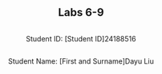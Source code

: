 ﻿<div style="display: flex; flex-direction: column; justify-content: center; align-items: center; height: 100vh;">

  <h2>Labs 6-9</h2>
  
  <p>Student ID: [Student ID]24188516</p>
  <p>Student Name: [First and Surname]Dayu Liu</p>

</div>

# Lab 6

## Set up an EC2 instance

### [1] Create an EC2 micro instance with Ubuntu and SSH into it. 
In the first step, we will use the  code in lab2 to create a EC2 instance, stored the access private key, printed out the public IP address. Then we will SSH into the instance by providing the IP address and private key.

In this step, we create an EC2 instance using the **boto3** Python package instead of AWS CLI commands. While the method names and parameters differ, the outcome is the same as in the previous steps. To differentiate this instance from the previous one, we append `-2` to the **Group name**, **Key name**, and **Instance name**.

The following Python script uses `boto3` to create the EC2 **instance, security group, key pair, and instance tag**:

### Workflow

1. **Create Security Group**:  
   The script starts by creating a security group (`24188516-sg-1`) using `ec2.create_security_group()`.
   
2. **Authorize SSH/HTTP Inbound Rule**:  
   Next, an SSH/HTTP rule is added using `ec2.authorize_security_group_ingress()`. This allows SSH access on port **22** and HTTP access on port **80** from all IP addresses (`0.0.0.0/0`).

3. **Create Key Pair**:  
   A key pair (`24188516-key-lab6`) is generated using `ec2.create_key_pair()`, and the private key is saved locally with restricted access permissions using `os.chmod()` to secure it.

4. **Create EC2 Instance**:  
   The script launches an EC2 instance in the specified security group using `ec2.run_instances()`. The **AMI ID** (`ami-07a0715df72e58928`), **instance type** (`t3.micro`), and **key name** (`24188516-key-lab6`) are provided as parameters.

5. **Tag EC2 Instance**:  
   A name tag (`24188516-vm-1`) is created for the EC2 instance using `ec2.create_tags()`, which helps in identifying the instance easily.

6. **Retrieve Public IP Address**:  
   The public IP address of the newly created EC2 instance is retrieved using `ec2.describe_instances()`.

```
# createinstance.py
import boto3 as bt
import os

GroupName = '24188516-sg-1'
KeyName = '24188516-key-lab6'
InstanceName= '24188516-vm-1'

ec2 = bt.client('ec2')

# 1 create security group
step1_response = ec2.create_security_group(
    Description="security group for development environment",
    GroupName=GroupName
)

# 2 authorise ssh inbound rule
step2_response = ec2.authorize_security_group_ingress(
    GroupName=GroupName,
    IpPermissions=[
        {
            'IpProtocol': 'tcp',
            'FromPort': 22,
            'ToPort': 22,
            'IpRanges': [{'CidrIp': '0.0.0.0/0'}]
        },
          {
            'IpProtocol': 'http',
            'FromPort': 80,
            'ToPort': 80,
            'IpRanges': [{'CidrIp': '0.0.0.0/0'}]
        }
    ]
)

# 3 create key-pair
step3_response = ec2.create_key_pair(KeyName=KeyName)
PrivateKey = step3_response['KeyMaterial']
## save key-pair
with open(f'{KeyName}.pem', 'w') as file:
    file.write(PrivateKey)
## grant file permission
os.chmod(f'{KeyName}.pem', 0o400)

# 4 create instance
step4_response = ec2.run_instances(
    ImageId='ami-07a0715df72e58928',
    SecurityGroupIds=[GroupName],
    MinCount=1,
    MaxCount=1,
    InstanceType='t3.micro',
    KeyName=KeyName
)
InstanceId = step4_response['Instances'][0]['InstanceId']

# 5 create tag
step5_repsonse = ec2.create_tags(
    Resources=[InstanceId],
    Tags=[
        {
            'Key': 'Name',
            'Value': InstanceName
        }
    ]
)

# 6 get IP address
step6_response = ec2.describe_instances(InstanceIds=[InstanceId])

# Extract the public IP address
public_ip_address = step6_response['Reservations'][0]['Instances'][0]['PublicIpAddress']

print(f"{public_ip_address}\n")
```

> ### Code Breakdown

1. **`ec2.create_security_group()`**:
   - **`Description`**: Describes the purpose of the security group, here labeled as "security group for development environment".
   - **`GroupName`**: Defines the name of the security group, in this case, `24188516-sg-1`.
  
2. **`ec2.authorize_security_group_ingress()`**:
   - **`GroupName`**: Specifies the security group where the rule will be added, in this case, `24188516-sg-1`.
   - **`IpPermissions`**: This parameter contains the rules that specify what type of inbound traffic is allowed. 
     - **`IpProtocol`**: Defines the protocol, here set to `tcp` for SSH access, and `http` for HTTP access.
     - **`FromPort` and `ToPort`**: Set to `22` for the SSH port and `80` for the HTTP port.
     - **`IpRanges`**: Defines the IP range allowed to access the instance. Here, `0.0.0.0/0` allows access from any IP.

3. **`ec2.create_key_pair()`**:
   - **`KeyName`**: Specifies the name of the key pair, here `24188516-key-lab6`,  generates a new key pair and returns the private key.

4. **`file.write()`**:
   - The private key is saved to a `.pem` file using Python’s built-in File library with the `open()` function, and **`os.chmod()`** is used to set the file’s permission to `400` (read-only).

5. **`ec2.run_instances()`**:
   - **`ImageId`**: Specifies the Amazon Machine Image (AMI) ID, in this case, `ami-07a0715df72e58928`, which contains pre-configured software and settings.
   - **`SecurityGroupIds`**: Lists the security group IDs that will be associated with the instance. Here, the security group is `24188516-sg-1`.
   - **`MinCount` and `MaxCount`**: Define how many instances to launch. only one instance will be created in our case.
   - **`InstanceType`**: Defines the type of instance to launch, in this case, `t3.micro`.
   - **`KeyName`**: Specifies the name of the key pair, `24188516-key-lab6`, used for SSH access.

6. **`ec2.create_tags()`**:
   - **`Resources`**: Specifies the resources to tag, in this case, the instance ID.
   - **`Tags`**: Defines the key-value pairs for tagging. Here, the tag key is `Name` and the value is `24188516-vm-lab6`, which labels the instance for easier identification.

7. **`ec2.describe_instances()`**:
   - **`InstanceIds`**: Specifies the instance ID to describe details on.
   
![enter image description here](http://127.0.0.1/assets/lab6-1.png)
![enter image description here](http://127.0.0.1/assets/lab6-2.png)

### [2] Install the Python 3 virtual environment package
In this step, we will run the following commands to install virtual environment package and grant sudo permissions to bash operations.

```
sudo apt-get update
sudo apt-get upgrade
sudo apt-get install python3-venv

sudo bash
```
1.  **Update and Upgrade System Packages**:
    -   **`sudo apt-get update`**: Updates the package lists for available or new versions of packages and their dependencies.
    -   **`sudo apt-get upgrade`**: Upgrades the installed packages to the latest versions.
2.  **Install `python3-venv`**:
    -   **`sudo apt-get install python3-venv`**: Installs the `venv` package for Python 3, which is used to create isolated Python environments.
3.  **Switch to Superuser Mode**:
    -   **`sudo bash`**: Elevates the command line session to superuser mode, ensuring all subsequent commands are executed with `sudo` privileges without needing to prepend `sudo` each time. This is helpful when performing multiple operations requiring root access.
  
![enter image description here](http://127.0.0.1/assets/lab6-3.png)

### [3] Access a directory  

Create a directory with a path `/opt/wwc/mysites` and `cd` into the directory.
```
sudo mkdir -p /opt/wwc/mysites
cd /opt/wwc/mysites
```

1. **Create Directories Using `mkdir`**:
   - **`sudo mkdir -p /opt/wwc/mysites`**: Creates the specified directory path (`/opt/wwc/mysites`). The `-p` option ensures that parent directories are created as needed without error if they already exist.

2. **Navigate to the Created Directory**:
   - **`cd /opt/wwc/mysites`**: Changes the working directory to `/opt/wwc/mysites`. This is the directory where subsequent files or projects will be managed.

![enter image description here](http://127.0.0.1/assets/lab6-4.png)


### Set Up a Virtual Environment

To create a new isolated Python environment, run the following command:

```bash
python3 -m venv myvenv
```

#### Key Parameters:

-   **`-m venv`**: Uses the `venv` module to create a new virtual environment.
-   **`myvenv`**: Specifies the name of the directory to store the virtual environment. You can replace `myvenv` with any directory name of your choice.

This command will create a new directory called `myvenv` containing the Python interpreter, standard library, and other resources, allowing you to manage dependencies separately from the global Python environment.

![enter image description here](http://127.0.0.1/assets/lab6-5.png)

### [5] Activate the virtual environment
In this step, we will activate our virtual environment, install and start Django project and create a Django app
```
source myvenv/bin/activate
pip install django
django-admin startproject lab
cd lab
python3 manage.py startapp polls
```

1. **Activate Virtual Environment**:
   - **`source myvenv/bin/activate`**: Activates the virtual environment `myvenv`, setting the environment for isolated Python package management.

2. **Install Django**:
   - **`pip install django`**: Installs Django into the virtual environment. `pip` is used to fetch the latest version of the Django package.

3. **Start a New Django Project**:
   - **`django-admin startproject lab`**: Uses `django-admin` to create a new Django project named `lab` in the current directory. This generates necessary project files like `manage.py` and a folder structure to build the web application.

4. **Navigate to the Project Directory**:
   - **`cd lab`**: Moves into the project directory to begin working with the Django project files.

5. **Create a New Django App**:
   - **`python3 manage.py startapp polls`**: Uses Django's `manage.py` utility to create a new app called `polls`. The app will have its own views, models, and URLs, encapsulated within the `lab` project.

![enter image description here](http://127.0.0.1/assets/lab6-6.png)
![enter image description here](http://127.0.0.1/assets/lab6-7.png)

Once the commands are executed, Django creates the following structure for your project:

- **`lab/`**: The project directory containing the settings and configurations for the entire Django project.
  - **`__init__.py`**: Marks the directory as a Python package.
  - **`settings.py`**: Contains project settings such as installed apps, middleware, and database configurations.
  - **`urls.py`**: The project's URL declarations for routing HTTP requests.
  - **`wsgi.py`**: The entry point for WSGI-compatible web servers to serve your project.
  - **`asgi.py`**: The entry point for ASGI-compatible servers for asynchronous support.
- **`manage.py`**: A command-line utility to interact with the Django project (e.g., running the server, creating migrations).

- **`polls/`**: The app directory that houses the `polls` app created using `startapp`.
  - **`migrations/`**: Directory for database migrations files.
  - **`admin.py`**: For registering models with the Django admin.
  - **`apps.py`**: Configuration for the app itself.
  - **`models.py`**: Where database models are defined.
  - **`tests.py`**: Houses unit tests for the app.
  - **`views.py`**: Where request-handling functions and classes are defined.

The files and structure created by Django provide a foundation for organizing and developing the project. As we progress, we will work on these files to build the application and understand their specific roles and functionalities.


### [6] Install Nginx

To install the Nginx web server, run the following command:

```bash
apt install nginx
```
#### Key Parameters:
-   **`install nginx`**: Downloads and installs the `nginx` package from the repository, including all necessary dependencies.

This command sets up the Nginx web server, which can be used as a reverse proxy, load balancer, or HTTP cache for your applications.
![enter image description here](http://127.0.0.1/assets/lab6-8.png)

### [7] Configure nginx

To configure Nginx to work as a reverse proxy for your Django application, go to the Nginx configuration file located at `/etc/nginx/sites-enabled/default` and add the following.

```
server {
  listen 80 default_server;
  listen [::]:80 default_server;

  location / {
    proxy_set_header X-Forwarded-Host $host;
    proxy_set_header X-Real-IP $remote_addr;

    proxy_pass http://127.0.0.1:8000;
  }
}
```

#### Key Parameters:

- **`listen`**: Specifies the port Nginx listens on. Here, **80** is the default HTTP port for web traffic. The second `listen` line is for IPv6.
  
- **`proxy_set_header X-Forwarded-Host $host;`**: Sets the `X-Forwarded-Host` header to the host of the original request. This header preserves the original `Host` header sent by the client.

- **`proxy_set_header X-Real-IP $remote_addr;`**: Sets the `X-Real-IP` header to the real client IP address. This header helps in passing the original client's IP address to the proxied server.

- **`proxy_pass http://127.0.0.1:8000;`**: Forwards incoming traffic to `http://127.0.0.1:8000`, where your Django application is running. This allows Nginx to act as a reverse proxy, handling requests and passing them to your Django server.

This configuration ensures that all incoming traffic to your server's port **80** is passed to the Django app running locally on port **8000**.

### [8] Restart nginx
To apply our new configuration, we need to restart the Nginx service, run the following command:
```
service nginx restart
```
#### Key Parameters:

-   **`service`**: Manages system services.
-   **`nginx`**: Specifies the Nginx service to be managed.
-   **`restart`**: Restarts the Nginx service, stopping it if running and then starting it again to apply any configuration changes.

This command ensures that any updates or changes made to the Nginx configuration are applied.

### [9] Access your EC2 instance

In the app directory `/opt/wwc/mysites/lab`, run the following command to start your Django application server on port **8000**:

```
python3 manage.py runserver 8000
```
#### Key Parameters:

-   **`runserver`**: Starts the Django development server.
-   **`8000`**: Specifies the port on which the server will listen for requests. In this case, it's **8000**.

We can now access the web app via `http://13.61.7.212:8000`.
![enter image description here](http://127.0.0.1/assets/lab6-9.png)

## Set up Django inside the created EC2 instance

### [1] Edit the following files (create them if not exist)

In `polls/views.py`, create a view that returns a simple HTTP response "Hello World":
```
from django.http import HttpResponse

def index(request):
    return HttpResponse("Hello, world.")
```
-   **`HttpResponse`**: A Django class that returns a simple HTTP response containing the string `"Hello, world."`.

In `polls/urls.py`, map the URL pattern to the view created above:

```
from django.urls import path
from . import views

urlpatterns = [
    path('', views.index, name='index'),
]
```

-   **`path('', views.index, name='index')`**: Routes the root URL of the `polls` app to the `index` view function.

In `lab/urls.py`, include the `polls` app URLs and set up the admin interface:
```
from django.urls import include, path
from django.contrib import admin

urlpatterns = [
    path('polls/', include('polls.urls')),
    path('admin/', admin.site.urls),
]
```
-   **`include('polls.urls')`**: Includes the `polls` app's URL configurations under the path `polls/`.
-   **`admin.site.urls`**: Sets up the admin interface under the path `admin/`.

### [2] Run the web server again
Now we can apply the changes and restart the server to see the changes.
```
python3 manage.py runserver 8000
```


### [3] Access the EC2 instance

Access the polls index page with `Hello,World` message by visiting `http://13.61.7.212/polls/`. Access the built-in admin module by visiting `http://13.61.7.212/admin/`
![enter image description here](http://127.0.0.1/assets/lab6-10.png)

![enter image description here](http://127.0.0.1/assets/lab6-11.png)

## Set up an ALB

### [1] Create an application load balancer & Health check
We will use the code in `lab5` as a start to create the load balancer, the only difference is this time we apply a health check on the `/polls/` path of our hosted website every 30 seconds.

### Workflow
1. **Initialize Clients and Define Variables**:
   - Uses **boto3** to initialize EC2 and Elastic Load Balancing (ELBv2) clients.
   - Defines constants for security group, key pair, instance ID, load balancer name, and target group name.

2. **Fetch Subnets for the EC2 Instance**:
   - Retrieves subnets in the `eu-north-1` region for the load balancer.

3. **Create Application Load Balancer**:
   - Uses **`elbv2.create_load_balancer()`** to create an ALB in the specified subnets, using the security group to allow HTTP traffic.
   
4. **Create Target Group for Health Checks**:
   - Uses **`elbv2.create_target_group()`** to create a target group for the EC2 instance.
   - Specifies HTTP as the protocol and port 80 for forwarding.
   - Sets up a DNS health check on the `/polls/` path to be performed every 30 seconds.

5. **Register EC2 Instances as Targets**:
   - Registers the EC2 instance to the target group using **`elbv2.register_targets()`**.

6. **Create Listener for the Load Balancer**:
   - Sets up a listener on port 80 to forward HTTP requests to the target group using **`elbv2.create_listener()`**.
 
```
import boto3 as bt
import os

GroupId = 'sg-0ef7af6d7bf260d42'
KeyName = '24188516-key-lab6'
InstanceId = 'i-039c0b853dc14f418'
LoadBalancerName = '24188516-elb'
TargetGroupName = '24188516-tg'

# Initialize EC2 and ELBv2 clients
ec2 = bt.client('ec2', region_name='eu-north-1')
elbv2 = bt.client('elbv2')

subnet_response = ec2.describe_subnets()['Subnets']
Subnets = [subnet['SubnetId'] for subnet in subnet_response]

# 6. Create application load balancer
loadbalancer_response = elbv2.create_load_balancer(
    Name=LoadBalancerName,
    Subnets=Subnets,
    SecurityGroups=[GroupId],
    Scheme='internet-facing',
    Type='application'
)
LoadBalancerArn = loadbalancer_response['LoadBalancers'][0]['LoadBalancerArn']
LoadBalancerDnsName = loadbalancer_response['LoadBalancers'][0]['DNSName']

# 7. Create target group
VpcId = ec2.describe_vpcs()['Vpcs'][0]['VpcId']
targetgroup_response = elbv2.create_target_group(
    Name=TargetGroupName,
    Protocol='HTTP',
    Port=80,
    VpcId=VpcId,
    TargetType='instance',
    HealthCheckProtocol='HTTP',
    HealthCheckPort='80',
    HealthCheckPath='/polls/',
    HealthCheckIntervalSeconds=30
)
TargetGroupArn = targetgroup_response['TargetGroups'][0]['TargetGroupArn']

# 8. Register instances as targets
elbv2.register_targets(
    TargetGroupArn=TargetGroupArn,
    Targets=[{'Id': InstanceId}]
)

# 9. Create a listener for the load balancer
elbv2.create_listener(
    LoadBalancerArn=LoadBalancerArn,
    Protocol='HTTP',
    Port=80,
    DefaultActions=[{
        'Type': 'forward',
        'TargetGroupArn': TargetGroupArn
    }]
)

# Printouts
print(f"Instance ID: {InstanceId}")
print(f"Load Balancer ARN: {LoadBalancerArn}")
print(f"Target Group ARN: {TargetGroupArn}")
print(f"Load Balancer DNS Name: {LoadBalancerDnsName}")
```
### Code Explanation

1.  **`elbv2.create_load_balancer()`**: Creates an internet-facing application load balancer.
    -   **`Name`**: Specifies the name of the load balancer.
    -   **`Subnets`**: Provides the subnets across which the load balancer will distribute traffic.
    -   **`SecurityGroups`**: Attaches the security group to the load balancer for traffic control.
    -   **`Scheme`**: Specifies that the load balancer is internet-facing.
    -   **`Type`**: Sets the type of load balancer as `application`.
2.  **`elbv2.create_target_group()`**: Sets up a target group for the load balancer with a health check.
    -   **`Name`**: The name of the target group.
    -   **`Protocol`** and **`Port`**: Specifies HTTP and port 80 for forwarding requests.
    -   **`VpcId`**: ID of the VPC that hosts the EC2 instances.
    -   **`HealthCheckProtocol`** and **`HealthCheckPort`**: Specifies HTTP protocol and port 80 for health checks.
    -   **`HealthCheckPath`**: The path for health checks (`/polls/`).
    -   **`HealthCheckIntervalSeconds`**: Interval for health checks (30 seconds).
3.  **`elbv2.register_targets()`**: Registers the specified EC2 instance to the target group.
    -   **`TargetGroupArn`**: ARN of the target group to register targets.
    -   **`Targets`**: List of target instance IDs to be registered.
4.  **`elbv2.create_listener()`**: Creates a listener to route incoming HTTP traffic on port 80.
    -   **`LoadBalancerArn`**: ARN of the load balancer to attach the listener.
    -   **`Protocol`** and **`Port`**: Specifies HTTP protocol and port 80 for listening.
    -   **`DefaultActions`**: Defines actions for forwarding requests to the target group.

After the load balancer is initialized and up in action, we can go to AWS console and see the result of health check.
![enter image description here](http://127.0.0.1/assets/lab6-14.png)

### [3] Access

We can get the ALB's DNS name from `print(f"Load Balancer DNS Name: {LoadBalancerDnsName}")`,  now access its url with path `/polls/` to see if the mapping works properly: http://24188516-elb-920225157.eu-north-1.elb.amazonaws.com/polls/
![enter image description here](http://127.0.0.1/assets/lab6-12.png)
![enter image description here](http://127.0.0.1/assets/lab6-13.png)

<div style="page-break-after: always;"></div>

# Lab 7
### Create EC2 Instance
In the first step, we will use our script from lab6 to create a new instance first, by running "python3 createInstance.py" in our local Ubuntu machine.  We get the public IP address as following;
![enter image description here](http://127.0.0.1/assets/lab7-1.png)

### Install and configure Fabric 
First, we will install fabric by:
```
pip install fabric
```
![enter image description here](http://127.0.0.1/assets/lab7-2.png)
You will need to create a config file in ~/.ssh with the contents, by `vi ~/.ssh/config`. Then we will input our instance name as host key, IP address as host name and our genrated pem key as identifyFile, the user is ubuntu by default because the AMI image is a ubuntu image.
```
Host 24188516-vm-1
	Hostname 16.170.252.129
	User ubuntu
	UserKnownHostsFile /dev/null
	StrictHostKeyChecking no
	PasswordAuthentication no
	IdentityFile /home/liudayubob/cits5503/lab7/24188516-key-lab7.pem
```
![enter image description here](http://127.0.0.1/assets/lab7-3.png)

Rely on the fabric code below to connect to you instance. this will look up the host file, find the connection configuration from the host 24188516-vm-1 and made a connection. We can see that the terminal will output "Linux" from c.run('uname -s') to verify that we have established a connection and able to perform commands on the instance. For some reason the source virtual environment doesn't work in the next command run, so we will source it again before running the real command in each c.run().
```
python3
>>> from fabric import Connection
>>> c = Connection('24188516-vm-1')
>>> result = c.run('uname -s')
>>>
```
![enter image description here](http://127.0.0.1/assets/lab7-4.png)

### Use Fabric for automation
We will bscially convert the command lines we use in lab6 to fabric by wrapping with c.run(). For admin priviledges command, we will convert them to c.sudo() instead. As you can see, some commands will use "-y" for automatically answering yes to the prompt because we are automating. We would use echo for editing, when we create our Dajango poll app. To retain the $placeholder in our nginx configuration  files, we would use file IO to write a separate file and replace the default configuration file.

Write a python script where you first need to automate the setup of a Python 3 virtual environment, nginx and a Django app within the EC2 instance you just created. Then, you should run the Django development server on port 8000 in the background.
This is the code down below;
```
from fabric import Connection

# Constants
EC2_INSTANCE_NAME = '24188516-vm-1'
PROJECT_DIR = '/opt/wwc/mysites/lab'

def install_prerequisites(c):
    # Update and upgrade system packages
    c.sudo('apt-get update -y')
    c.sudo('apt-get upgrade -y')

    # Install Python 3 virtual environment package
    c.sudo('apt-get install python3-venv -y')

    # Install Nginx
    c.sudo('apt install nginx -y')

def set_virtual_env(c):
    # Create project directory and navigate to it
    c.sudo(f'mkdir -p {PROJECT_DIR}')
    # Ensure permissions for accessing project directory
    c.sudo(f'chown -R ubuntu:ubuntu {PROJECT_DIR}')
    c.run(f'cd {PROJECT_DIR} && python3 -m venv myvenv')
    c.run(f'cd {PROJECT_DIR} && source myvenv/bin/activate && pip install django')

def setup_django_app(c):
    # Start a new Django project and app within the virtual environment
    c.run(f'cd {PROJECT_DIR} && source myvenv/bin/activate && django-admin startproject lab .')
    c.run(f'cd {PROJECT_DIR} && source myvenv/bin/activate && python3 manage.py startapp polls')

    # Modify the Django project settings and URLs
    c.run(f'echo "from django.http import HttpResponse" > {PROJECT_DIR}/polls/views.py')
    c.run(f'echo "def index(request): return HttpResponse(\'Hello, world.\')" >> {PROJECT_DIR}/polls/views.py')

    c.run(f'echo "from django.urls import path\nfrom . import views\nurlpatterns = [path(\'\', views.index, name=\'index\')]" > {PROJECT_DIR}/polls/urls.py')
    c.run(f'echo "from django.urls import include, path\nfrom django.contrib import admin\nurlpatterns = [path(\'polls/\', include(\'polls.urls\')), path(\'admin/\', admin.site.urls)]" > {PROJECT_DIR}/lab/urls.py')

def configure_nginx(c):
    # Properly handle the Nginx configuration using a temporary file to avoid echo issues
    nginx_config = '''
    server {
      listen 80 default_server;
      listen [::]:80 default_server;

      location / {
        proxy_set_header X-Forwarded-Host $host;
        proxy_set_header X-Real-IP $remote_addr;

        proxy_pass http://127.0.0.1:8000;
      }
    }
    '''
    
    # Write the configuration to a temp file and move it into place
    with open("nginx_temp.conf", "w") as f:
        f.write(nginx_config)
    
    c.put("nginx_temp.conf", "/tmp/nginx_temp.conf")
    c.sudo('mv /tmp/nginx_temp.conf /etc/nginx/sites-enabled/default')
    
    # Restart Nginx to apply changes
    c.sudo('service nginx restart')

def run_django_server(c):
    # Start Django development server in the background
    c.run(f'cd {PROJECT_DIR} && source myvenv/bin/activate && python3 manage.py runserver 8000', pty=False)

if __name__ == "__main__":
    conn = Connection(EC2_INSTANCE_NAME)

    install_prerequisites(conn)
    set_virtual_env(conn)
    setup_django_app(conn)
    configure_nginx(conn)
    run_django_server(conn)
```

From your local OS environment, access the URL: `http://<ip address of your EC2 instance>/polls/`, and output what you've got. 



<div style="page-break-after: always;"></div>

# Lab 8

<div style="page-break-after: always;"></div>

# Lab 9

<!--stackedit_data:
eyJoaXN0b3J5IjpbLTE0MzM1NjY3NTAsMTY5MTI4MzQ1MywxMD
gzMDM1MTEsMTQyOTQ1MDU3MiwtODUwMjY5NTU4LDY2NjYxNjk2
OCwxMTQwMjkwNzU5LDU2MzY4NDE0MCw1MjA5MTI2NjYsLTEyMj
A4OTc4OTksNDg4ODY4ODgwLC05NjMwODY5OTgsLTE5NTg3NDMz
OTcsLTIwODA1NzgwMzksMTM0MTQ4NDA1MiwtMjExNjU3OTMxOS
wxNTkwNzA4MDksLTE1NDAzNjYzODYsLTEwOTgzNjk0NjksLTE0
MzI5MDMxMDhdfQ==
-->